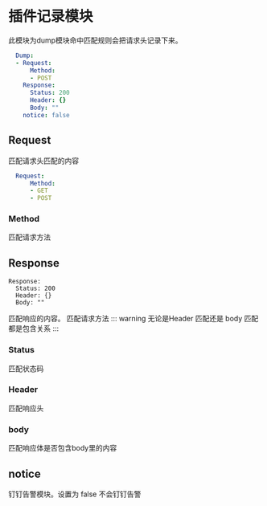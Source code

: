 # 插件记录模块
此模块为dump模块命中匹配规则会把请求头记录下来。
```yaml
  Dump:
  - Request:
      Method:
      - POST
    Response:
      Status: 200
      Header: {}
      Body: ""
    notice: false
```

## Request

匹配请求头匹配的内容

```yaml
  Request:
      Method:
      - GET
      - POST
```

### 

### Method

匹配请求方法

## Response

```
Response:
  Status: 200
  Header: {}
  Body: ""
```

匹配响应的内容。
匹配请求方法
::: warning
无论是Header 匹配还是 body 匹配都是包含关系
:::

### Status
匹配状态码

### Header
匹配响应头
### body
匹配响应体是否包含body里的内容
## notice
钉钉告警模块。设置为 false 不会钉钉告警